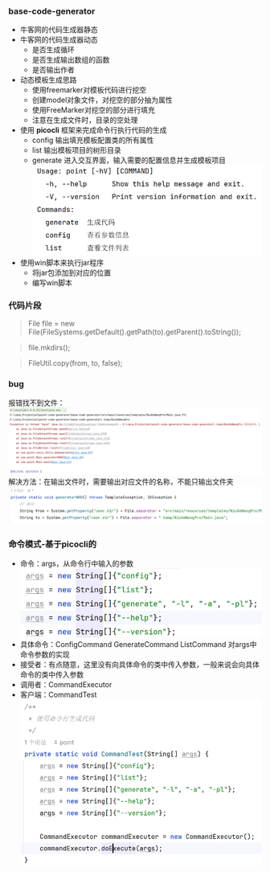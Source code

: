 ### base-code-generator

- 牛客网的代码生成器静态
- 牛客网的代码生成器动态
  - 是否生成循环
  - 是否生成输出数组的函数
  - 是否输出作者
- 动态模板生成思路
  - 使用freemarker对模板代码进行挖空
  - 创建model对象文件，对挖空的部分抽为属性
  - 使用FreeMarker对挖空的部分进行填充
  - 注意在生成文件时，目录的空处理
- 使用 **picocli** 框架来完成命令行执行代码的生成
  - config 输出填充模板配置类的所有属性
  - list 输出模板项目的树形目录
  - generate 进入交互界面，输入需要的配置信息并生成模板项目
    ![img_2.png](img_2.png)
- 使用win脚本来执行jar程序
  - 将jar包添加到对应的位置
  - 编写win脚本




### 代码片段

> File file = new File(FileSystems.getDefault().getPath(to).getParent().toString());

> file.mkdirs();

> FileUtil.copy(from, to, false);


### bug
报错找不到文件：
![img.png](img.png)
解决方法：在输出文件时，需要输出对应文件的名称，不能只输出文件夹
![img_1.png](img_1.png)



### 命令模式-基于picocli的
- 命令：args，从命令行中输入的参数
![img_3.png](img_3.png)
- 具体命令：ConfigCommand  GenerateCommand  ListCommand 对args中命令参数的实现
- 接受者：有点随意，这里没有向具体命令的类中传入参数，一般来说会向具体命令的类中传入参数
- 调用者：CommandExecutor
- 客户端：CommandTest
![img_4.png](img_4.png)
